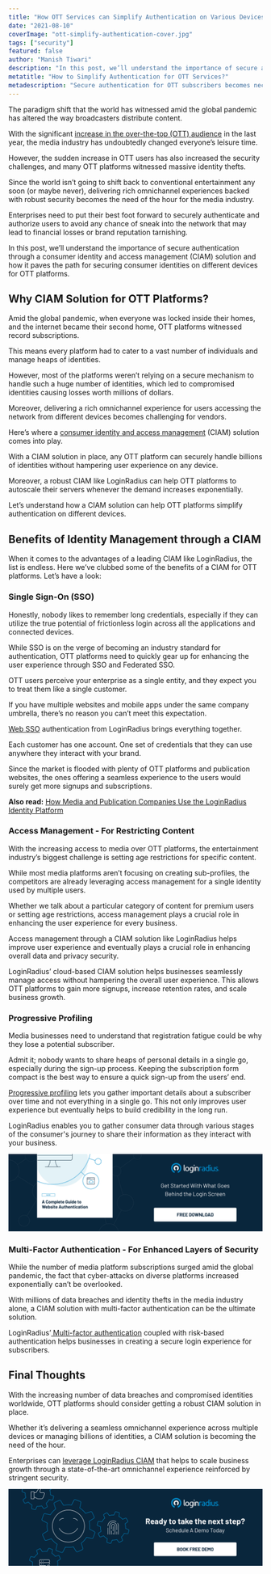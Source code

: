 ```yaml
---
title: "How OTT Services can Simplify Authentication on Various Devices"
date: "2021-08-10"
coverImage: "ott-simplify-authentication-cover.jpg"
tags: ["security"]
featured: false 
author: "Manish Tiwari"
description: "In this post, we’ll understand the importance of secure authentication through a consumer identity and access management (CIAM) solution and how it paves the path for safeguarding consumer identities on different devices for OTT platforms."
metatitle: "How to Simplify Authentication for OTT Services?"
metadescription: "Secure authentication for OTT subscribers becomes necessarily crucial today. Learn how OTT platforms can ensure robust security across various devices."
---
```


The paradigm shift that the world has witnessed amid the global pandemic has altered the way broadcasters distribute content. 

With the significant [increase in the over-the-top (OTT) audience](https://pages.conviva.com/rs/138-XJA-134/images/RPT_Conviva_State_of_Streaming_Q1_2021.pdf) in the last year, the media industry has undoubtedly changed everyone’s leisure time. 

However, the sudden increase in OTT users has also increased the security challenges, and many OTT platforms witnessed massive identity thefts. 

Since the world isn’t going to shift back to conventional entertainment any soon (or maybe never), delivering rich omnichannel experiences backed with robust security becomes the need of the hour for the media industry. 

Enterprises need to put their best foot forward to securely authenticate and authorize users to avoid any chance of sneak into the network that may lead to financial losses or brand reputation tarnishing. 

In this post, we’ll understand the importance of secure authentication through a consumer identity and access management (CIAM) solution and how it paves the path for securing consumer identities on different devices for OTT platforms. 


## Why CIAM Solution for OTT Platforms? 

Amid the global pandemic, when everyone was locked inside their homes, and the internet became their second home, OTT platforms witnessed record subscriptions. 

This means every platform had to cater to a vast number of individuals and manage heaps of identities. 

However, most of the platforms weren’t relying on a secure mechanism to handle such a huge number of identities, which led to compromised identities causing losses worth millions of dollars. 

Moreover, delivering a rich omnichannel experience for users accessing the network from different devices becomes challenging for vendors. 

Here’s where a [consumer identity and access management](https://www.loginradius.com/blog/start-with-identity/customer-identity-and-access-management/) (CIAM) solution comes into play. 

With a CIAM solution in place, any OTT platform can securely handle billions of identities without hampering user experience on any device. 

Moreover, a robust CIAM like LoginRadius can help OTT platforms to autoscale their servers whenever the demand increases exponentially. 

Let’s understand how a CIAM solution can help OTT platforms simplify authentication on different devices. 


## Benefits of Identity Management through a CIAM 

When it comes to the advantages of a leading CIAM like LoginRadius, the list is endless. Here we’ve clubbed some of the benefits of a CIAM for OTT platforms. Let’s have a look: 


### Single Sign-On (SSO)

Honestly, nobody likes to remember long credentials, especially if they can utilize the true potential of frictionless login across all the applications and connected devices.

While SSO is on the verge of becoming an industry standard for authentication, OTT platforms need to quickly gear up for enhancing the user experience through SSO and Federated SSO.

OTT users perceive your enterprise as a single entity, and they expect you to treat them like a single customer.

If you have multiple websites and mobile apps under the same company umbrella, there’s no reason you can’t meet this expectation.

[Web SSO](https://www.loginradius.com/web-and-mobile-sso/) authentication from LoginRadius brings everything together.

Each customer has one account. One set of credentials that they can use anywhere they interact with your brand.

Since the market is flooded with plenty of OTT platforms and publication websites, the ones offering a seamless experience to the users would surely get more signups and subscriptions.

**Also read:** [How Media and Publication Companies Use the LoginRadius Identity Platform](https://www.loginradius.com/resource/how-media-and-publication-companies-use-loginradius-identity-platform/)


### Access Management - For Restricting Content

With the increasing access to media over OTT platforms, the entertainment industry’s biggest challenge is setting age restrictions for specific content.

While most media platforms aren’t focusing on creating sub-profiles, the competitors are already leveraging access management for a single identity used by multiple users.

Whether we talk about a particular category of content for premium users or setting age restrictions, access management plays a crucial role in enhancing the user experience for every business.

Access management through a CIAM solution like LoginRadius helps improve user experience and eventually plays a crucial role in enhancing overall data and privacy security.

LoginRadius’ cloud-based CIAM solution helps businesses seamlessly manage access without hampering the overall user experience. This allows OTT platforms to gain more signups, increase retention rates, and scale business growth.


### Progressive Profiling 

Media businesses need to understand that registration fatigue could be why they lose a potential subscriber.

Admit it; nobody wants to share heaps of personal details in a single go, especially during the sign-up process. Keeping the subscription form compact is the best way to ensure a quick sign-up from the users’ end.

[Progressive profiling](https://www.loginradius.com/blog/start-with-identity/presenting-progressive-profiling-loginradius/) lets you gather important details about a subscriber over time and not everything in a single go. This not only improves user experience but eventually helps to build credibility in the long run.

LoginRadius enables you to gather consumer data through various stages of the consumer's journey to share their information as they interact with your business.

[![GD-Website-Authentication](GD-Website-Authentication.png)](https://www.loginradius.com/resource/a-complete-guide-to-website-authentication/)


### Multi-Factor Authentication - For Enhanced Layers of Security

While the number of media platform subscriptions surged amid the global pandemic, the fact that cyber-attacks on diverse platforms increased exponentially can’t be overlooked.

With millions of data breaches and identity thefts in the media industry alone, a CIAM solution with multi-factor authentication can be the ultimate solution.

LoginRadius’[ Multi-factor authentication](https://www.loginradius.com/blog/start-with-identity/2019/06/what-is-multi-factor-authentication/) coupled with risk-based authentication helps businesses in creating a secure login experience for subscribers.


## Final Thoughts 

With the increasing number of data breaches and compromised identities worldwide, OTT platforms should consider getting a robust CIAM solution in place. 

Whether it’s delivering a seamless omnichannel experience across multiple devices or managing billions of identities, a CIAM solution is becoming the need of the hour. 

Enterprises can [leverage LoginRadius CIAM](https://www.loginradius.com/contact-sales/) that helps to scale business growth through a state-of-the-art omnichannel experience reinforced by stringent security.


[![book-free-demo-loginradius](../../assets/book-a-demo-loginradius.png)](https://www.loginradius.com/book-a-demo/)
